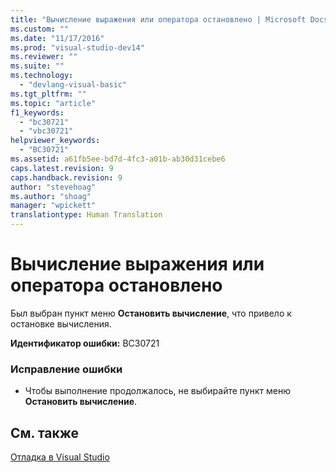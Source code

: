 ```yaml
---
title: "Вычисление выражения или оператора остановлено | Microsoft Docs"
ms.custom: ""
ms.date: "11/17/2016"
ms.prod: "visual-studio-dev14"
ms.reviewer: ""
ms.suite: ""
ms.technology: 
  - "devlang-visual-basic"
ms.tgt_pltfrm: ""
ms.topic: "article"
f1_keywords: 
  - "bc30721"
  - "vbc30721"
helpviewer_keywords: 
  - "BC30721"
ms.assetid: a61fb5ee-bd7d-4fc3-a01b-ab30d31cebe6
caps.latest.revision: 9
caps.handback.revision: 9
author: "stevehoag"
ms.author: "shoag"
manager: "wpickett"
translationtype: Human Translation
---
```

# Вычисление выражения или оператора остановлено
Был выбран пункт меню **Остановить вычисление**, что привело к остановке вычисления.  
  
 **Идентификатор ошибки:** BC30721  
  
### Исправление ошибки  
  
-   Чтобы выполнение продолжалось, не выбирайте пункт меню **Остановить вычисление**.  
  
## См. также  
 [Отладка в Visual Studio](/visual-studio/debugger/debugging-in-visual-studio)